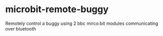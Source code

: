 # microbit-remote-buggy
Remotely control a buggy using 2 bbc mirco:bit modules communicating over bluetooth 
